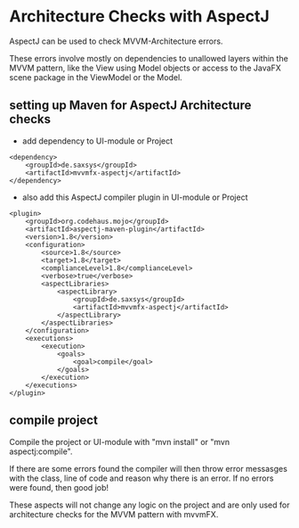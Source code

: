 # Architecture Checks with AspectJ

AspectJ can be used to check MVVM-Architecture errors.

These errors involve mostly on dependencies to unallowed layers within the MVVM pattern, like the View using Model objects or access to the JavaFX scene package in the ViewModel or the Model.

## setting up Maven for AspectJ Architecture checks

   - add dependency to UI-module or Project

    <dependency>
        <groupId>de.saxsys</groupId>
	    <artifactId>mvvmfx-aspectj</artifactId>
	</dependency>

   - also add this AspectJ compiler plugin in UI-module or Project

    <plugin>
        <groupId>org.codehaus.mojo</groupId>
    	<artifactId>aspectj-maven-plugin</artifactId>
    	<version>1.8</version>
    	<configuration>
    	    <source>1.8</source>
    	    <target>1.8</target>
    	    <complianceLevel>1.8</complianceLevel>
    	    <verbose>true</verbose>
    	    <aspectLibraries>
    	        <aspectLibrary>
    	            <groupId>de.saxsys</groupId>
    	            <artifactId>mvvmfx-aspectj</artifactId>
    	        </aspectLibrary>
    	    </aspectLibraries>
    	</configuration>
    	<executions>
    	    <execution>
    	        <goals>
    	            <goal>compile</goal>
    	        </goals>
    	    </execution>
    	</executions>
    </plugin>


## compile project
Compile the project or UI-module with "mvn install" or "mvn aspectj:compile".

If there are some errors found the compiler will then throw error messasges with the class, line of code and reason why there is an error.
If no errors were found, then good job!

These aspects will not change any logic on the project and are only used for architecture checks for the MVVM pattern with mvvmFX.